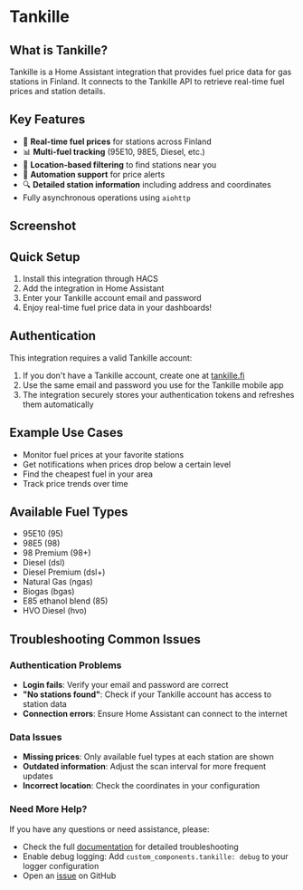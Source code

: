 # Tankille


## What is Tankille?

Tankille is a Home Assistant integration that provides fuel price data for gas stations in Finland. It connects to the Tankille API to retrieve real-time fuel prices and station details.

## Key Features

- 🚗 **Real-time fuel prices** for stations across Finland
- 📊 **Multi-fuel tracking** (95E10, 98E5, Diesel, etc.)
- 📍 **Location-based filtering** to find stations near you
- 📱 **Automation support** for price alerts
- 🔍 **Detailed station information** including address and coordinates
- Fully asynchronous operations using `aiohttp`

## Screenshot


## Quick Setup

1. Install this integration through HACS
2. Add the integration in Home Assistant
3. Enter your Tankille account email and password
4. Enjoy real-time fuel price data in your dashboards!

## Authentication

This integration requires a valid Tankille account:

1. If you don't have a Tankille account, create one at [tankille.fi](https://tankille.fi)
2. Use the same email and password you use for the Tankille mobile app
3. The integration securely stores your authentication tokens and refreshes them automatically

## Example Use Cases

- Monitor fuel prices at your favorite stations
- Get notifications when prices drop below a certain level
- Find the cheapest fuel in your area
- Track price trends over time

## Available Fuel Types

- 95E10 (95)
- 98E5 (98)
- 98 Premium (98+)
- Diesel (dsl)
- Diesel Premium (dsl+)
- Natural Gas (ngas)
- Biogas (bgas)
- E85 ethanol blend (85)
- HVO Diesel (hvo)

## Troubleshooting Common Issues

### Authentication Problems
- **Login fails**: Verify your email and password are correct
- **"No stations found"**: Check if your Tankille account has access to station data
- **Connection errors**: Ensure Home Assistant can connect to the internet

### Data Issues
- **Missing prices**: Only available fuel types at each station are shown
- **Outdated information**: Adjust the scan interval for more frequent updates
- **Incorrect location**: Check the coordinates in your configuration

### Need More Help?

If you have any questions or need assistance, please:
- Check the full [documentation](https://github.com/aarooh/hacs-tankille) for detailed troubleshooting
- Enable debug logging: Add `custom_components.tankille: debug` to your logger configuration
- Open an [issue](https://github.com/aarooh/hacs-tankille/issues) on GitHub
